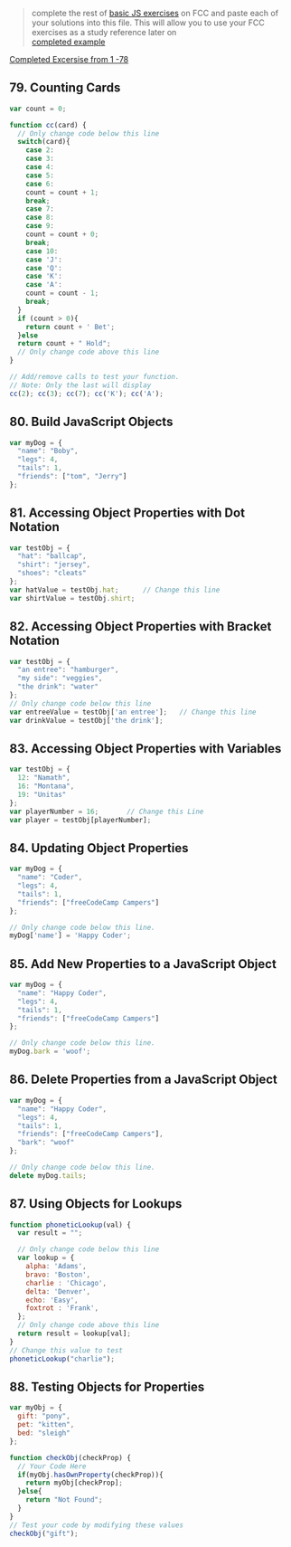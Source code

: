 > complete the rest of [basic JS exercises](https://learn.freecodecamp.org/javascript-algorithms-and-data-structures/basic-javascript) on FCC and paste each of your solutions into this file.  This will allow you to use your FCC exercises as a study reference later on  
> [completed example](https://github.com/AlfiYusrina/hyf-javascript1/blob/master/week1/freecode_camp_solutions.MD) 

[Completed Excersise from 1 -78](https://github.com/Berihugebre/javascript-1-homework/blob/master/week-1/fcc-basic-js-pt-1.md) 
## 79. Counting Cards
```js 
var count = 0;

function cc(card) {
  // Only change code below this line
  switch(card){
    case 2:
    case 3:
    case 4:
    case 5:
    case 6:
    count = count + 1;
    break;
    case 7:
    case 8:
    case 9:
    count = count + 0;
    break;
    case 10:
    case 'J':
    case 'Q':
    case 'K':
    case 'A':
    count = count - 1;
    break;
  }
  if (count > 0){
    return count + ' Bet';
  }else 
  return count + " Hold";
  // Only change code above this line
}

// Add/remove calls to test your function.
// Note: Only the last will display
cc(2); cc(3); cc(7); cc('K'); cc('A');
```
## 80. Build JavaScript Objects 
```js
var myDog = {
  "name": "Boby",
  "legs": 4,
  "tails": 1,
  "friends": ["tom", "Jerry"] 
};
```
## 81. Accessing Object Properties with Dot Notation
```js
var testObj = {
  "hat": "ballcap",
  "shirt": "jersey",
  "shoes": "cleats"
};
var hatValue = testObj.hat;      // Change this line
var shirtValue = testObj.shirt; 
```
## 82. Accessing Object Properties with Bracket Notation
```js
var testObj = {
  "an entree": "hamburger",
  "my side": "veggies",
  "the drink": "water"
};
// Only change code below this line
var entreeValue = testObj['an entree'];   // Change this line
var drinkValue = testObj['the drink']; 
```
## 83. Accessing Object Properties with Variables
```js
var testObj = {
  12: "Namath",
  16: "Montana",
  19: "Unitas"
};
var playerNumber = 16;       // Change this Line
var player = testObj[playerNumber]; 
```
## 84. Updating Object Properties
```js
var myDog = {
  "name": "Coder",
  "legs": 4,
  "tails": 1,
  "friends": ["freeCodeCamp Campers"]
};

// Only change code below this line.
myDog['name'] = 'Happy Coder';
```
## 85. Add New Properties to a JavaScript Object
```js
var myDog = {
  "name": "Happy Coder",
  "legs": 4,
  "tails": 1,
  "friends": ["freeCodeCamp Campers"]
};

// Only change code below this line.
myDog.bark = 'woof';
```
## 86. Delete Properties from a JavaScript Object
```js
var myDog = {
  "name": "Happy Coder",
  "legs": 4,
  "tails": 1,
  "friends": ["freeCodeCamp Campers"],
  "bark": "woof"
};

// Only change code below this line.
delete myDog.tails;
````
## 87. Using Objects for Lookups
```js
function phoneticLookup(val) {
  var result = "";

  // Only change code below this line
  var lookup = {
    alpha: 'Adams',
    bravo: 'Boston',
    charlie : 'Chicago',
    delta: 'Denver',
    echo: 'Easy',
    foxtrot : 'Frank',
  };
  // Only change code above this line
  return result = lookup[val];
}
// Change this value to test
phoneticLookup("charlie");
````
## 88. Testing Objects for Properties
```js
var myObj = {
  gift: "pony",
  pet: "kitten",
  bed: "sleigh"
};

function checkObj(checkProp) {
  // Your Code Here
  if(myObj.hasOwnProperty(checkProp)){
    return myObj[checkProp];
  }else{
    return "Not Found";
  }  
}
// Test your code by modifying these values
checkObj("gift");
```

